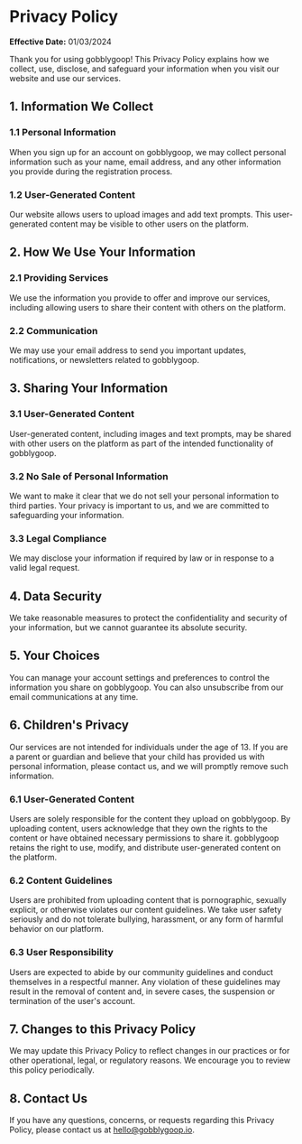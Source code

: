 # Privacy Policy

**Effective Date:** 01/03/2024

Thank you for using gobblygoop! This Privacy Policy explains how we collect, use, disclose, and safeguard your information when you visit our website and use our services.

## 1. Information We Collect

### 1.1 Personal Information

When you sign up for an account on gobblygoop, we may collect personal information such as your name, email address, and any other information you provide during the registration process.

### 1.2 User-Generated Content

Our website allows users to upload images and add text prompts. This user-generated content may be visible to other users on the platform.

## 2. How We Use Your Information

### 2.1 Providing Services

We use the information you provide to offer and improve our services, including allowing users to share their content with others on the platform.

### 2.2 Communication

We may use your email address to send you important updates, notifications, or newsletters related to gobblygoop.

## 3. Sharing Your Information

### 3.1 User-Generated Content

User-generated content, including images and text prompts, may be shared with other users on the platform as part of the intended functionality of gobblygoop.

### 3.2 No Sale of Personal Information

We want to make it clear that we do not sell your personal information to third parties. Your privacy is important to us, and we are committed to safeguarding your information.

### 3.3 Legal Compliance

We may disclose your information if required by law or in response to a valid legal request.

## 4. Data Security

We take reasonable measures to protect the confidentiality and security of your information, but we cannot guarantee its absolute security.

## 5. Your Choices

You can manage your account settings and preferences to control the information you share on gobblygoop. You can also unsubscribe from our email communications at any time.

## 6. Children's Privacy

Our services are not intended for individuals under the age of 13. If you are a parent or guardian and believe that your child has provided us with personal information, please contact us, and we will promptly remove such information.

### 6.1 User-Generated Content

Users are solely responsible for the content they upload on gobblygoop. By uploading content, users acknowledge that they own the rights to the content or have obtained necessary permissions to share it. gobblygoop retains the right to use, modify, and distribute user-generated content on the platform.

### 6.2 Content Guidelines

Users are prohibited from uploading content that is pornographic, sexually explicit, or otherwise violates our content guidelines. We take user safety seriously and do not tolerate bullying, harassment, or any form of harmful behavior on our platform.

### 6.3 User Responsibility

Users are expected to abide by our community guidelines and conduct themselves in a respectful manner. Any violation of these guidelines may result in the removal of content and, in severe cases, the suspension or termination of the user's account.

## 7. Changes to this Privacy Policy

We may update this Privacy Policy to reflect changes in our practices or for other operational, legal, or regulatory reasons. We encourage you to review this policy periodically.

## 8. Contact Us

If you have any questions, concerns, or requests regarding this Privacy Policy, please contact us at hello@gobblygoop.io.

